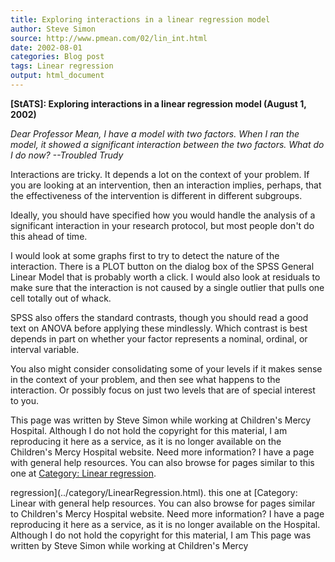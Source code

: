 ```yaml
---
title: Exploring interactions in a linear regression model
author: Steve Simon
source: http://www.pmean.com/02/lin_int.html
date: 2002-08-01
categories: Blog post
tags: Linear regression
output: html_document
---
```

****[StATS]:** Exploring interactions in a linear
regression model (August 1, 2002)**

*Dear Professor Mean, I have a model with two factors. When I ran the
model, it showed a significant interaction between the two factors. What
do I do now? --Troubled Trudy*

Interactions are tricky. It depends a lot on the context of your
problem. If you are looking at an intervention, then an interaction
implies, perhaps, that the effectiveness of the intervention is
different in different subgroups.

Ideally, you should have specified how you would handle the analysis of
a significant interaction in your research protocol, but most people
don't do this ahead of time.

I would look at some graphs first to try to detect the nature of the
interaction. There is a PLOT button on the dialog box of the SPSS
General Linear Model that is probably worth a click. I would also look
at residuals to make sure that the interaction is not caused by a single
outlier that pulls one cell totally out of whack.

SPSS also offers the standard contrasts, though you should read a good
text on ANOVA before applying these mindlessly. Which contrast is best
depends in part on whether your factor represents a nominal, ordinal, or
interval variable.

You also might consider consolidating some of your levels if it makes
sense in the context of your problem, and then see what happens to the
interaction. Or possibly focus on just two levels that are of special
interest to you.

This page was written by Steve Simon while working at Children's Mercy
Hospital. Although I do not hold the copyright for this material, I am
reproducing it here as a service, as it is no longer available on the
Children's Mercy Hospital website. Need more information? I have a page
with general help resources. You can also browse for pages similar to
this one at [Category: Linear
regression](../category/LinearRegression.html).
<!---More--->
regression](../category/LinearRegression.html).
this one at [Category: Linear
with general help resources. You can also browse for pages similar to
Children's Mercy Hospital website. Need more information? I have a page
reproducing it here as a service, as it is no longer available on the
Hospital. Although I do not hold the copyright for this material, I am
This page was written by Steve Simon while working at Children's Mercy

<!---Do not use
****[StATS]:** Exploring interactions in a linear
This page was written by Steve Simon while working at Children's Mercy
Hospital. Although I do not hold the copyright for this material, I am
reproducing it here as a service, as it is no longer available on the
Children's Mercy Hospital website. Need more information? I have a page
with general help resources. You can also browse for pages similar to
this one at [Category: Linear
regression](../category/LinearRegression.html).
--->

